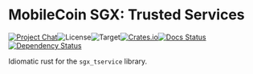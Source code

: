 # MobileCoin SGX: Trusted Services

[![Project Chat][chat-image]][chat-link]<!--
-->![License][license-image]<!--
-->![Target][target-image]<!--
-->[![Crates.io][crate-image]][crate-link]<!--
-->[![Docs Status][docs-image]][docs-link]<!--
-->[![Dependency Status][deps-image]][deps-link]

Idiomatic rust for the `sgx_tservice` library.

[chat-image]: https://img.shields.io/discord/844353360348971068?style=flat-square
[chat-link]: https://mobilecoin.chat
[license-image]: https://img.shields.io/crates/l/mc-sgx-tservice?style=flat-square
[target-image]: https://img.shields.io/badge/target-sgx-red?style=flat-square
[crate-image]: https://img.shields.io/crates/v/mc-sgx-tservice.svg?style=flat-square
[crate-link]: https://crates.io/crates/mc-sgx-tservice
[docs-image]: https://img.shields.io/docsrs/mc-sgx-tservice?style=flat-square
[docs-link]: https://docs.rs/crate/mc-sgx-tservice
[deps-image]: https://deps.rs/crate/mc-sgx-tservice/0.8.0/status.svg?style=flat-square
[deps-link]: https://deps.rs/crate/mc-sgx-tservice/0.8.0
